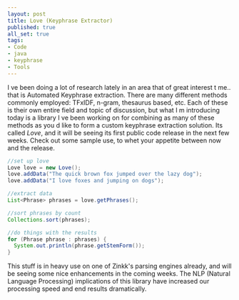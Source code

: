 ```yaml
---
layout: post
title: Love (Keyphrase Extractor)
published: true
all_set: true
tags:
- Code
- java
- keyphrase
- Tools
---
```


I ve been doing a lot of research lately in an area that of great interest t
me.. that is Automated Keyphrase extraction. There are many different methods
commonly employed: TFxIDF, n-gram, thesaurus based, etc. Each of these is their
own entire field and topic of discussion, but what I m introducing today is a
library I ve been working on for combining as many of these methods as you d
like to form a custom keyphrase extraction solution. Its called _Love_, and
it will be seeing its first public code release in the next few weeks. Check
out some sample use, to whet your appetite between now and the release.

``` java
//set up love
Love love = new Love();
love.addData("The quick brown fox jumped over the lazy dog");
love.addData("I love foxes and jumping on dogs");

//extract data
List<Phrase> phrases = love.getPhrases();

//sort phrases by count
Collections.sort(phrases);

//do things with the results
for (Phrase phrase : phrases) {
  System.out.println(phrase.getStemForm());
}
```

This stuff is in heavy use on one of Zinkk's parsing engines already, and
will be seeing some nice enhancements in the coming weeks. The NLP (Natural
Language Processing) implications of this library have increased our
processing speed and end results dramatically.
